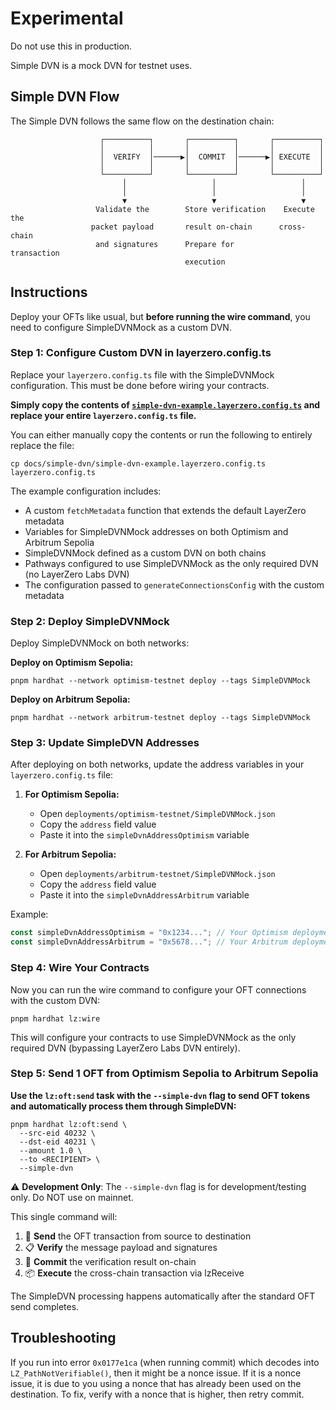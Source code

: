 # Experimental

Do not use this in production.

Simple DVN is a mock DVN for testnet uses.

## Simple DVN Flow

The Simple DVN follows the same flow on the destination chain:

```
                    ┌──────────┐       ┌──────────┐       ┌──────────┐
                    │          │       │          │       │          │
                    │  VERIFY  │──────▶│  COMMIT  │──────▶│ EXECUTE  │
                    │          │       │          │       │          │
                    └──────────┘       └──────────┘       └──────────┘
                         │                   │                   │
                         │                   │                   │
                         ▼                   ▼                   ▼
                   Validate the        Store verification    Execute the
                  packet payload       result on-chain      cross-chain
                   and signatures      Prepare for          transaction
                                       execution
```

## Instructions

Deploy your OFTs like usual, but **before running the wire command**, you need to configure SimpleDVNMock as a custom DVN.

### Step 1: Configure Custom DVN in layerzero.config.ts

Replace your `layerzero.config.ts` file with the SimpleDVNMock configuration. This must be done before wiring your contracts.

**Simply copy the contents of [`simple-dvn-example.layerzero.config.ts`](./simple-dvn-example.layerzero.config.ts) and replace your entire `layerzero.config.ts` file.**

You can either manually copy the contents or run the following to entirely replace the file:

```
cp docs/simple-dvn/simple-dvn-example.layerzero.config.ts layerzero.config.ts
```

The example configuration includes:

- A custom `fetchMetadata` function that extends the default LayerZero metadata
- Variables for SimpleDVNMock addresses on both Optimism and Arbitrum Sepolia
- SimpleDVNMock defined as a custom DVN on both chains
- Pathways configured to use SimpleDVNMock as the only required DVN (no LayerZero Labs DVN)
- The configuration passed to `generateConnectionsConfig` with the custom metadata

### Step 2: Deploy SimpleDVNMock

Deploy SimpleDVNMock on both networks:

**Deploy on Optimism Sepolia:**

```
pnpm hardhat --network optimism-testnet deploy --tags SimpleDVNMock
```

**Deploy on Arbitrum Sepolia:**

```
pnpm hardhat --network arbitrum-testnet deploy --tags SimpleDVNMock
```

### Step 3: Update SimpleDVN Addresses

After deploying on both networks, update the address variables in your `layerzero.config.ts` file:

1. **For Optimism Sepolia:**

   - Open `deployments/optimism-testnet/SimpleDVNMock.json`
   - Copy the `address` field value
   - Paste it into the `simpleDvnAddressOptimism` variable

2. **For Arbitrum Sepolia:**
   - Open `deployments/arbitrum-testnet/SimpleDVNMock.json`
   - Copy the `address` field value
   - Paste it into the `simpleDvnAddressArbitrum` variable

Example:

```typescript
const simpleDvnAddressOptimism = "0x1234..."; // Your Optimism deployment address
const simpleDvnAddressArbitrum = "0x5678..."; // Your Arbitrum deployment address
```

### Step 4: Wire Your Contracts

Now you can run the wire command to configure your OFT connections with the custom DVN:

```
pnpm hardhat lz:wire
```

This will configure your contracts to use SimpleDVNMock as the only required DVN (bypassing LayerZero Labs DVN entirely).

### Step 5: Send 1 OFT from **Optimism Sepolia** to **Arbitrum Sepolia**

**Use the `lz:oft:send` task with the `--simple-dvn` flag to send OFT tokens and automatically process them through SimpleDVN:**

```
pnpm hardhat lz:oft:send \
  --src-eid 40232 \
  --dst-eid 40231 \
  --amount 1.0 \
  --to <RECIPIENT> \
  --simple-dvn
```

⚠️ **Development Only**: The `--simple-dvn` flag is for development/testing only. Do NOT use on mainnet.

This single command will:

1. 🚀 **Send** the OFT transaction from source to destination
2. 📋 **Verify** the message payload and signatures
3. 📝 **Commit** the verification result on-chain
4. 📦 **Execute** the cross-chain transaction via lzReceive

The SimpleDVN processing happens automatically after the standard OFT send completes.

## Troubleshooting

If you run into error `0x0177e1ca` (when running commit) which decodes into `LZ_PathNotVerifiable()`, then it might be a nonce issue. If it is a nonce issue, it is due to you using a nonce that has already been used on the destination. To fix, verify with a nonce that is higher, then retry commit.
